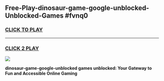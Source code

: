 
## Free-Play-dinosaur-game-google-unblocked-Unblocked-Games #fvnq0
<h3>
<a href="https://news.freeplayer.one?title=dinosaur-game-google-unblocked&ref=8M">CLICK TO PLAY</a></h3>
<hr>

<h3>
<a href="https://news.freeplayer.one?title=dinosaur-game-google-unblocked&ref=8M">CLICK 2 PLAY</a>
  
</h3>

<a href="https://news.freeplayer.one?title=dinosaur-game-google-unblocked&ref=8M"><img src="https://clearcache.store/games.png"></a>


**dinosaur-game-google-unblocked games unblocked: Your Gateway to Fun and Accessible Online Gaming**
